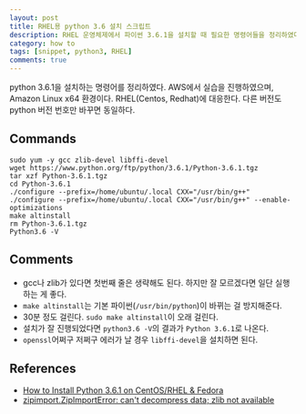 ```yaml
---
layout: post
title: RHEL용 python 3.6 설치 스크립트
description: RHEL 운영체제에서 파이썬 3.6.1을 설치할 때 필요한 명령어들을 정리하였다.
category: how to
tags: [snippet, python3, RHEL]
comments: true
---
```


python 3.6.1을 설치하는 명령어를 정리하였다.
AWS에서 실습을 진행하였으며, Amazon Linux x64 환경이다. RHEL(Centos, Redhat)에 대응한다.
다른 버전도 python 버전 번호만 바꾸면 동일하다.

## Commands

```
sudo yum -y gcc zlib-devel libffi-devel
wget https://www.python.org/ftp/python/3.6.1/Python-3.6.1.tgz
tar xzf Python-3.6.1.tgz
cd Python-3.6.1
./configure --prefix=/home/ubuntu/.local CXX="/usr/bin/g++"
./configure --prefix=/home/ubuntu/.local CXX="/usr/bin/g++" --enable-optimizations
make altinstall
rm Python-3.6.1.tgz
Python3.6 -V
```

## Comments

- gcc나 zlib가 있다면 첫번째 줄은 생략해도 된다. 하지만 잘 모르겠다면 일단 실행하는 게 좋다.  
- `make altinstall`는 기본 파이썬(`/usr/bin/python`)이 바뀌는 걸 방지해준다.  
- 30분 정도 걸린다. `sudo make altinstall`이 오래 걸린다.  
- 설치가 잘 진행되었다면 `python3.6 -V`의 결과가 `Python 3.6.1`로 나온다.  
- `openssl`어쩌구 저쩌구 에러가 날 경우 `libffi-devel`을 설치하면 된다.

## References

- [How to Install Python 3.6.1 on CentOS/RHEL & Fedora](https://tecadmin.net/install-python-3-6-on-centos/#)
- [zipimport.ZipImportError: can't decompress data; zlib not available](http://unix.stackexchange.com/questions/291737/zipimport-zipimporterror-cant-decompress-data-zlib-not-available)

